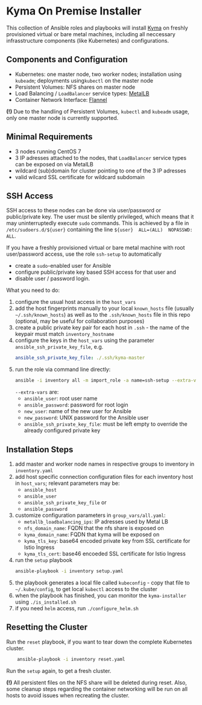 # Kyma On Premise Installer
This collection of Ansible roles and playbooks will install [Kyma](kyma-project.io) on freshly provisioned virtual or bare metal machines, including all neccessary infrasstructure components (like Kubernetes) and configurations.

## Components and Configuration
* Kubernetes: one master node, two worker nodes; installation using `kubeadm`; deployments using`kubectl` on the master node
* Persistent Volumes: NFS shares on master node
* Load Balancing / `LoadBalancer` service types: [MetalLB](metallb.universe.tf)
* Container Network Interface: [Flannel](coreos.com/flannel/docs/latest/)

**(!)** Due to the handling of Persistent Volumes, `kubectl` and `kubeadm` usage, only one master node is currently supported.

## Minimal Requirements
* 3 nodes running CentOS 7
* 3 IP adresses attached to the nodes, that `LoadBalancer` service types can be exposed on via MetalLB
* wildcard (sub)domain for cluster pointing to one of the 3 IP adresses
* valid wilcard SSL certificate for wildcard subdomain

## SSH Access
SSH access to these nodes can be done via user/password or public/private key.
The user must be silently privileged, which means that it may uninterruptedly execute `sudo` commands.
This is achieved by a file in `/etc/sudoers.d/${user}` containing the line `${user}  ALL=(ALL)  NOPASSWD: ALL`.

If you have a freshly provisioned virtual or bare metal machine with root user/password access, use the role `ssh-setup` to automatically
* create a `sudo`-enabled user for Ansible
* configure public/private key based SSH access for that user and
* disable user / password login.

What you need to do:
1. configure the usual host access in the `host_vars`
2. add the host fingerprints manually to your local `known_hosts` file (usually `~/.ssh/known_hosts`) as well as to the `.ssh/known_hosts` file in this repo (optional, may be useful for collaboration purposes)
3. create a public private key pair for each host in `.ssh` - the name of the keypair must match `inventory_hostname`
4. configure the keys in the `host_vars` using the parameter `ansible_ssh_private_key_file`, e.g.
    ```yaml
    ansible_ssh_private_key_file: ./.ssh/kyma-master
    ```
5. run the role via command line directly:
    ```bash
    ansible -i inventory all -m import_role -a name=ssh-setup --extra-vars "ansible_user=root ansible_password=rootpassword new_user=ansible new_password=ansiblepassword ansible_ssh_private_key_file= "
    ```
    `--extra-vars` are:
    * `ansible_user`: root user name
    * `ansible_password`: password for root login
    * `new_user`: name of the new user for Ansible
    * `new_password`: UNIX password for the Ansible user
    * `ansible_ssh_private_key_file`: must be left empty to override the already configured private key

## Installation Steps
1. add master and worker node names in respective groups to inventory in `inventory.yaml`
2. add host specific connection configuration files for each inventory host in `host_vars`; relevant parameters may be:
    * `ansible_host`
    * `ansible_user`
    * `ansible_ssh_private_key_file` or
    * `ansible_password`
3. customize configuration parameters in `group_vars/all.yaml`:
    * `metallb_loadbalancing_ips`: IP adresses used by Metal LB
    * `nfs_domain_name`: FQDN that the nfs share is exposed on
    * `kyma_domain_name`: FQDN that kyma will be exposed on
    * `kyma_tls_key`: base64 encoded private key from SSL certificate for Istio Ingress
    * `kyma_tls_cert`: base46 encoeded SSL certificate for Istio Ingress
4. run the `setup` playbook
    ```bash
    ansible-playbook -i inventory setup.yaml
    ```
5. the playbook generates a local file called `kubeconfig` - copy that file to `~/.kube/config`, to get local `kubectl` access to the cluster
6. when the playbook has finished, you can monitor the `kyma-installer` using `./is_installed.sh`
7. if you need `helm` access, run `./configure_helm.sh`

## Resetting the Cluster
Run the `reset` playbook, if you want to tear down the complete Kubernetes cluster.

```bash
    ansible-playbook -i inventory reset.yaml
```

Run the `setup` again, to get a fresh cluster.

**(!)** All persistent files on the NFS share will be deleted during reset. Also, some cleanup steps regarding the container networking will be run on all hosts to avoid issues when recreating the cluster.
